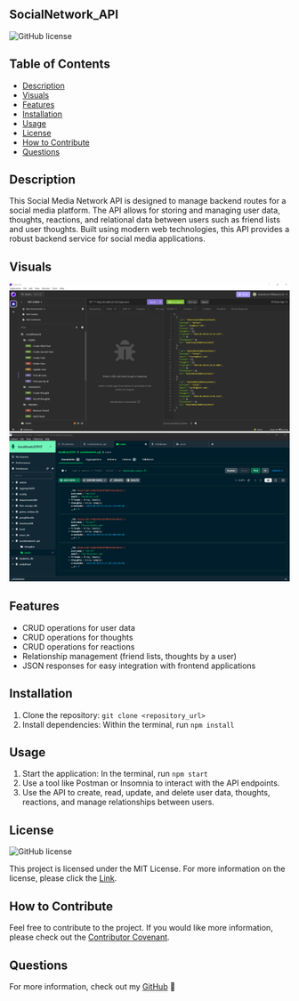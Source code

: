 ## SocialNetwork_API
![GitHub license](https://img.shields.io/badge/License-MIT-brightgreen.svg)

## Table of Contents
- [Description](#description)
- [Visuals](#visuals)
- [Features](#features)
- [Installation](#installation)
- [Usage](#usage)
- [License](#license)
- [How to Contribute](#how-to-contribute)
- [Questions](#questions)

## Description
This Social Media Network API is designed to manage backend routes for a social media platform. The API allows for storing and managing user data, thoughts, reactions, and relational data between users such as friend lists and user thoughts. Built using modern web technologies, this API provides a robust backend service for social media applications.

## Visuals
![image](assets/insomia.png)
![image](assets/mongoose.png)

## Features
- CRUD operations for user data
- CRUD operations for thoughts
- CRUD operations for reactions
- Relationship management (friend lists, thoughts by a user)
- JSON responses for easy integration with frontend applications

## Installation
1. Clone the repository: `git clone <repository_url>`
2. Install dependencies: Within the terminal, run `npm install`

## Usage
1. Start the application: In the terminal, run `npm start`
2. Use a tool like Postman or Insomnia to interact with the API endpoints.
3. Use the API to create, read, update, and delete user data, thoughts, reactions, and manage relationships between users.



## License
![GitHub license](https://img.shields.io/badge/License-MIT-brightgreen.svg)

This project is licensed under the MIT License. For more information on the license, please click the [Link](https://opensource.org/licenses/MIT).

## How to Contribute
Feel free to contribute to the project. If you would like more information, please check out the [Contributor Covenant](https://www.contributor-covenant.org/).

## Questions
For more information, check out my [GitHub](https://github.com/WAbreu738) 👋